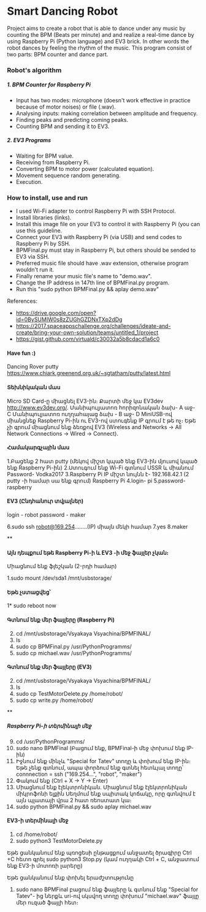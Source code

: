 # Smart Dancing Robot

Project aims to create a robot that is able to dance under any music by counting the BPM (Beats per minute) and and realize a real-time dance by using Raspberry Pi (Python language) and EV3 brick. In other words the robot dances by feeling the rhythm of the music. This program consist of two parts: BPM counter and dance part. 


### Robot's algorithm
##### 1. BPM Counter for Raspberry Pi
-  Input has two modes: microphone (doesn't work effective in practice because of motor noises) or file (.wav).
-  Analysing inputs: making correlation between amplitude and frequency.
-  Finding peaks and predicting coming peaks.
-  Counting BPM and sending it to EV3.  
##### 2. EV3 Programs
- Waiting for BPM value.
- Receiving from Raspberry Pi.
- Converting BPM to motor power (calculated equation).
- Movement sequence random generating.
- Execution.
### How to install, use and run
- I used Wi-Fi adapter to control Raspberry Pi with SSH Protocol.
- Install libraries (links).
- Install this image file on your EV3 to control it with Raspberry Pi (you can use this guideline.
- Connect your EV3 with Raspberry Pi (via USB) and send codes to Raspberry Pi by SSH.
- BPMFinal.py must stay in Raspberry Pi, but others should be sended to EV3 via SSH.
- Preferred music file should have .wav extension, otherwise program wouldn't run it.
- Finally rename your music file's name to "demo.wav". 
- Change the IP address in 147th line of BPMFinal.py program.
- Run this "sudo python BPMFinal.py && aplay demo.wav"


References:
- https://drive.google.com/open?id=0BySUMIW0s8zZUGhGZDNxTXp2dDg
- https://2017.spaceappschallenge.org/challenges/ideate-and-create/bring-your-own-solution/teams/untitled_1/project
- https://gist.github.com/virtuald/c30032a5b8cdacd1a6c0



#### Have fun :) 






Dancing Rover
putty 
https://www.chiark.greenend.org.uk/~sgtatham/putty/latest.html

#### Տեխնիկական մաս
Micro SD Card-ը միացնել EV3-ին։ Քարտի մեջ կա EV3dev http://www.ev3dev.org/.
Մանիպուլյատոռ հորիզոնական ձախ- A
աջ- C
Մանիպուլյատոռ ուղղահայաց  ձախ - B
աջ- D
MiniUSB-ով միանցնեք Raspberry Pi-ին ու EV3-ով ստուգենք IP գրում է թե ոչ։ Եթե չի գրում միացնում ենք ձեռքով EV3 (Wireless and Networks -> All Network Connections -> Wired -> Connect).

#### Համակարգչային մաս
1.Բացենք 2 հատ putty (մեկով միշտ կպած ենք EV3-ին մյուսով կպած ենք Raspberry Pi-ին)
2.Ստուգում ենք Wi-Fi գտնում USSR և միանում
Password- Vodka2017
3.Raspberry Pi IP միշտ նույնն է- 192.168.42.1 (2 putty -ի համար սա ենք գրում)
Raspberry Pi
4.login- pi
5.password- raspberry

#### EV3 (Ընդհանուր տվյալներ) 
login - robot
password - maker

6.sudo ssh robot@169.254........(IP) միայն մեկի համար
7.yes
8.maker


**
#### Այն դեպքում եթե Raspberry Pi-ի և EV3 -ի մեջ ֆայլեր չկան։
Միացնում ենք ֆլեշկան (2-րդի համար)

1.sudo mount /dev/sda1 /mnt/usbstorage/
#### Եթե չստացվեց՝ 
1* sudo reboot now
#### Գտնում ենք մեր ֆայլերը (Raspberry Pi)
2. cd /mnt/usbstorage/Vsyakaya Vsyachina/BPMFINAL/
3. ls
4. sudo cp BPMFinal.py /usr/PythonProgramms/
5. sudo cp michael.wav /usr/PythonProgramms/
#### Գտնում ենք մեր ֆայլերը (EV3)
2. cd /mnt/usbstorage/Vsyakaya Vsyachina/BPMFINAL/
3. ls
4. sudo cp TestMotorDelete.py /home/robot/
5. sudo cp write.py /home/robot/



**

##### Raspberry Pi-ի տերմինալի մեջ
9. cd /usr/PythonProgramms/
10. sudo nano BPMFinal (Բացում ենք, BPMFinal-ի մեջ փոխում ենք IP-ին)
11. Իջնում ենք մինչև "Special for Tatev" տողը և փոխում ենք IP-ին։ Եթե չենք գտնում, ապա փորձում ենք գտնել հետևյալ տողը՝
connnection = ssh ("169.254...", "robot", "maker")
12. Փակում ենք (Ctrl + X -> Y -> Enter)
13. Միացնում ենք էլեկտրոնիկան․
    Միացնում ենք էլեկտրոնիկան միկրոֆոնի ելքին 
    Սեղմում ենք սպիտակ կոճակը, որը գտնվում է այն պլատայի վրա 2 հատ ռեոստատ կա։
14. sudo python BPMFinal.py && sudo aplay michael.wav


#### EV3-ի տերմինալի մեջ
1. cd /home/robot/
2. sudo python3 TestMotorDelete.py

Եթե ցանկանում ենք պռոցեսի ընթացքում անջատել ծրագիրը 
Ctrl +C հետո գրել sudo python3 Stop.py (կամ ուղղակի Ctrl + C, անջատում ենք EV3-ի մոտոռի լարերը)

Եթե ցանկանում ենք փոխել երաժշտությունը 
1. sudo nano BPMFinal բացում ենք ֆայլերը և գտնում ենք "Special for Tatev"- ից ներքև uri-ով սկսվող տողը փոխում "michael.wav" ֆայլը մեր ուզած ֆայլի հետ։
